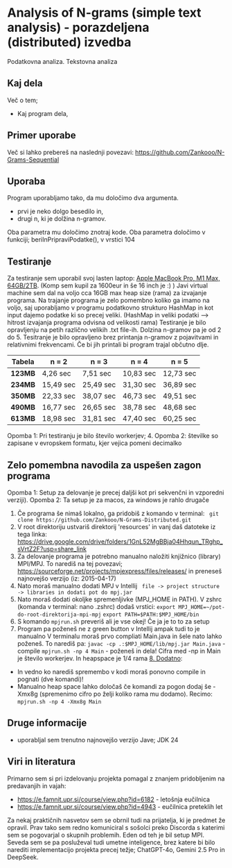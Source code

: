 # Analysis of N-grams (simple text analysis) - porazdeljena (distributed) izvedba

Podatkovna analiza. Tekstovna analiza

## Kaj dela
Več o tem; 
- Kaj program dela, 

## Primer uporabe 
Več si lahko prebereš na naslednji povezavi:
https://github.com/Zankooo/N-Grams-Sequential

## Uporaba
Program uporabljamo tako, da mu določimo dva argumenta.
- prvi je neko dolgo besedilo in,
- drugi n, ki je dolžina n-gramov.

Oba parametra mu določimo znotraj kode. Oba parametra določimo v funkciji; beriInPripraviPodatke(), v vrstici 104

## Testiranje
Za testiranje sem uporabil svoj lasten laptop: <ins>Apple MacBook Pro, M1 Max, 64GB/2TB</ins>.
(Komp sem kupil za 1600eur in še 16 inch je :) )
Javi virtual machine sem dal na voljo cca 16GB max heap size (rama) za izvajanje programa. Na trajanje programa je zelo pomembno koliko ga imamo na voljo, saj uporabljamo v programu podatkovno strukturo HashMap in kot input dajemo podatke ki so precej veliki. (HashMap in veliki podatki --> hitrost izvajanja programa odvisna od velikosti rama)</ins>
Testiranje je bilo opravljenju na petih različno velikih .txt file-ih. Dolzina n-gramov pa je od 2 do 5. Tesitranje je bilo opravljeno brez printanja n-gramov z pojavitvami in relativnimi frekvencami. Če bi jih printali bi program trajal občutno dlje.



| Tabela    | n = 2     | n = 3     | n = 4     | n = 5     |
|-----------|-----------|-----------|-----------|-----------|
| **123MB** | 4,26 sec  | 7,51 sec  | 10,83 sec | 12,73 sec |
| **234MB** | 15,49 sec | 25,49 sec | 31,30 sec | 36,89 sec |
| **350MB** | 22,33 sec | 38,07 sec | 46,73 sec | 49,51 sec |
| **490MB** | 16,77 sec | 26,65 sec | 38,78 sec | 48,68 sec |
| **613MB** | 18,98 sec | 31,81 sec | 47,40 sec | 60,25 sec |

Opomba 1: Pri testiranju je bilo število workerjev; 4. 
Opomba 2: številke so zapisane v evropskem formatu, kjer vejica pomeni decimalko


## Zelo pomembna navodila za uspešen zagon programa
Opomba 1: Setup za delovanje je precej daljši kot pri sekvenčni in vzporedni verziji).
Opomba 2: Ta setup je za macos, za windows je rahlo drugače

1. Če programa še nimaš lokalno, ga pridobiš z komando v terminal:
` git clone https://github.com/Zankooo/N-Grams-Distributed.git`
2. V root direktoriju ustvariš direktorij 'resources' in vanj daš datoteke iz tega linka:
https://drive.google.com/drive/folders/1GnL52MgBBja04Hhqun_TRghp_sVrtZ2F?usp=share_link
3. Za delovanje programa je potrebno manualno naložiti knjižnico (library) MPI/MPJ. To narediš na tej povezavi; 
https://sourceforge.net/projects/mpjexpress/files/releases/ 
in preneseš najnovejšo verzijo (iz: 2015-04-17)
4. Nato moraš manualno dodati MPJ v Intellij 
` file -> project structure -> libraries in dodati pot do mpj.jar`
5. Nato moraš dodati okoljke spremenljivke (MPJ_HOME in PATH). V zshrc (komanda v terminal: nano .zshrc) dodaš vrstici:
`export MPJ_HOME=~/pot-do-root-direktorija-mpi-mpj` 
`export PATH=$PATH:$MPJ_HOME/bin`
6. S komando 
`mpjrun.sh`
preveriš ali je vse okej! Če ja je to to za setup
7. Program pa poženeš ne z green button v Intellij ampak tudi to je manualno
V terminalu moraš prvo compliati Main.java in šele nato lahko poženeš. To narediš pa:
`javac -cp .:$MPJ_HOME/lib/mpj.jar Main.java` - compile
`mpjrun.sh -np 4 Main` - poženeš in dela! Cifra med -np in Main je število workerjev. In heapspace je 1/4 rama
<ins>8. Dodatno</ins>: 
- In vedno ko narediš spremembo v kodi moraš ponovno compile in pognati (dve komandi)!
- Manualno heap space lahko določaš če komandi za pogon dodaj še -Xmx8g (spremenimo cifro po želji koliko rama mu dodamo). Recimo:
`mpjrun.sh -np 4 -Xmx8g Main`  


## Druge informacije
- uporabljal sem trenutno najnovejšo verzijo Jave; JDK 24



## Viri in literatura
Primarno sem si pri izdelovanju projekta pomagal z znanjem pridobljenim na predavanjih in vajah:
- https://e.famnit.upr.si/course/view.php?id=6182 - letošnja eučilnica
- https://e.famnit.upr.si/course/view.php?id=4943 - eučilnica preteklih let

Za nekaj praktičnih nasvetov sem se obrnil tudi na prijatelja, ki je predmet že opravil. Prav tako sem redno komuniciral s sošolci preko Discorda s katerimi sem se pogovarjal o skupnih problemih. Eden od teh je bil setup MPI.
Seveda sem se pa posluževal tudi umetne inteligence, brez katere bi bilo narediti implementacijo projekta precej težje; ChatGPT-4o, Gemini 2.5 Pro in DeepSeek.


